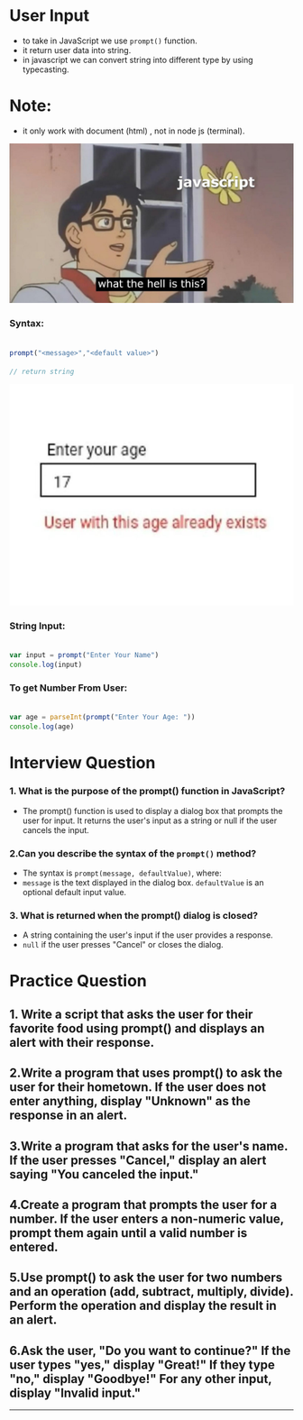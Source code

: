 # User Input

- to take in JavaScript we use `prompt()` function.
- it return user data into string. 
- in javascript we can convert string into different type by using typecasting.

# Note:
- it only work with document (html) , not in node js (terminal).



![alt text](image.png)
### Syntax:
```js

prompt("<message>","<default value>")

// return string

```
![alt text](image-1.png)
### String Input:
```js

var input = prompt("Enter Your Name")
console.log(input)
```


### To get Number From User:
```js

var age = parseInt(prompt("Enter Your Age: "))
console.log(age)
```

# Interview Question

### 1. What is the purpose of the prompt() function in JavaScript?
-  The prompt() function is used to display a dialog box that prompts the user for input. It returns the user's input as a string or null if the user cancels the input.

### 2.Can you describe the syntax of the `prompt()` method?

- The syntax is `prompt(message, defaultValue)`, where:
- `message` is the text displayed in the dialog box.
`defaultValue` is an optional default input value.


### 3. What is returned when the prompt() dialog is closed?

- A string containing the user's input if the user provides a response.
- `null` if the user presses "Cancel" or closes the dialog.


# Practice Question

## 1. Write a script that asks the user for their favorite food using prompt() and displays an alert with their response.
## 2.Write a program that uses prompt() to ask the user for their hometown. If the user does not enter anything, display "Unknown" as the response in an alert.
## 3.Write a program that asks for the user's name. If the user presses "Cancel," display an alert saying "You canceled the input."
## 4.Create a program that prompts the user for a number. If the user enters a non-numeric value, prompt them again until a valid number is entered.
## 5.Use prompt() to ask the user for two numbers and an operation (add, subtract, multiply, divide). Perform the operation and display the result in an alert.

## 6.Ask the user, "Do you want to continue?" If the user types "yes," display "Great!" If they type "no," display "Goodbye!" For any other input, display "Invalid input."

-------------

<!-- ```krishna

    बिना देखे मेरा मन लगता नहीं,
    कुछ भी कहूं इतनी, मेरी हसियत नहीं।

    ख़ुश हूँ तेरी बातें सुनकर,
    क्या पता साथ लिखा ना हो, हम दोनों का मिलकर।
    
--krishna
``` -->